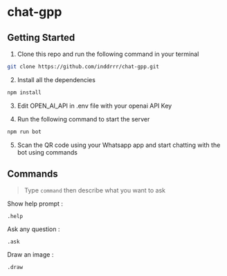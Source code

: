 # chat-gpp

## Getting Started

1. Clone this repo and run the following command in your terminal

```bash
git clone https://github.com/inddrrr/chat-gpp.git
```

2. Install all the dependencies

```bash
npm install
```

3. Edit OPEN_AI_API in .env file with your openai API Key

4. Run the following command to start the server

```bash
npm run bot
```

5. Scan the QR code using your Whatsapp app and start chatting with the bot using commands

## Commands

>Type `command` then describe what you want to ask

Show help prompt :

```
.help
```

Ask any question :

```
.ask
```

Draw an image :

```
.draw
```
